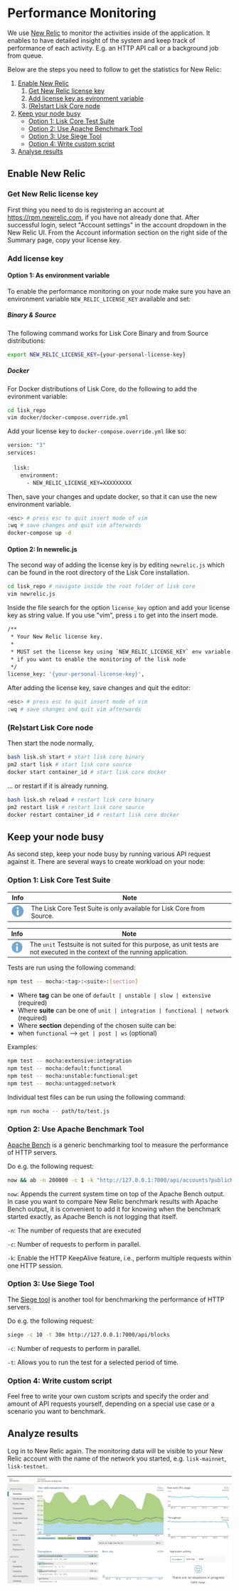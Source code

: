 # Performance Monitoring

We use [New Relic](http://newrelic.com/) to monitor the activities inside of the application. It enables to have detailed insight
of the system and keep track of performance of each activity. E.g. an HTTP API call or a background job from queue.

Below are the steps you need to follow to get the statistics for New Relic:

1. [Enable New Relic](#enable-new-relic)
   1. [Get New Relic license key](#get-new-relic-license-key)
   2. [Add license key as evironment variable](#add-license-key-as-environment-variable)
   3. [(Re)start Lisk Core node](#restart-lisk-core-node)
2. [Keep your node busy](#keep-your-node-busy)
   * [Option 1: Lisk Core Test Suite](#option-1-lisk-core-test-suite)
   * [Option 2: Use Apache Benchmark Tool](#option-2-use-apache-benchmark-tool)
   * [Option 3: Use Siege Tool](#option-3-use-siege-tool)
   * [Option 4: Write custom script](#option-4-write-custom-script)
3. [Analyse results](#analyse-results)

## Enable New Relic

### Get New Relic license key

First thing you need to do is registering an account at https://rpm.newrelic.com, if you have not already done that.
After successful login, select "Account settings" in the account dropdown in the New Relic UI.
From the Account information section on the right side of the Summary page, copy your license key.

### Add license key

#### Option 1: As environment variable

To enable the performance monitoring on your node make sure you have an environment variable `NEW_RELIC_LICENSE_KEY`
available and set:

##### Binary & Source

The following command works for Lisk Core Binary and from Source distributions:
```bash
export NEW_RELIC_LICENSE_KEY={your-personal-license-key}
```

##### Docker

For Docker distributions of Lisk Core, do the following to add the evironment variable:

```bash
cd lisk_repo
vim docker/docker-compose.override.yml
```

Add your license key to `docker-compose.override.yml` like so:

```bash
version: "3"
services:

  lisk:
    environment:
      - NEW_RELIC_LICENSE_KEY=XXXXXXXXX
```

Then, save your changes and update docker, so that it can use the new environment variable.

```bash
<esc> # press esc to quit insert mode of vim
:wq # save changes and quit vim afterwards
docker-compose up -d
```


#### Option 2: In newrelic.js

The second way of adding the license key is by editing `newrelic.js` which can be found in the root directory of the Lisk Core installation.

```bash
cd lisk_repo # navigate inside the root folder of lisk core
vim newrelic.js
```

Inside the file search for the option `license_key` option and add your license key as string value.
If you use "vim", press `i` to get into the insert mode.

```bash
/**
 * Your New Relic license key.
 *
 * MUST set the license key using `NEW_RELIC_LICENSE_KEY` env variable
 * if you want to enable the monitoring of the lisk node
 */
license_key: '{your-personal-license-key}',
```

After adding the license key, save changes and quit the editor:

```bash
<esc> # press esc to quit insert mode of vim
:wq # save changes and quit vim afterwards
```

### (Re)start Lisk Core node

Then start the node normally,

```bash
bash lisk.sh start # start lisk core binary
pm2 start lisk # start lisk core source
docker start container_id # start lisk core docker
```

... or restart if it is already running.

```bash
bash lisk.sh reload # restart lisk core binary
pm2 restart lisk # restart lisk core source
docker restart container_id # restart lisk core docker
```

## Keep your node busy

As second step, keep your node busy by running various API request against it.
There are several ways to create workload on your node:

### Option 1: Lisk Core Test Suite

Info | Note 
--- | --- 
![info note](../../info-icon.png "Info Note") | The Lisk Core Test Suite is only available for Lisk Core from Source.

Info | Note 
--- | --- 
![info note](../../info-icon.png "Info Note") | The `unit` Testsuite is not suited for this purpose, as unit tests are not executed in the context of the running application.

Tests are run using the following command:

```bash
npm test -- mocha:<tag>:<suite>:[section]
```

* Where **tag** can be one of `default | unstable | slow | extensive` (required)
* Where **suite** can be one of `unit | integration | functional | network` (required)
* Where **section** depending of the chosen suite can be:
* when `functional` --> `get | post | ws` (optional)

Examples:

```bash
npm test -- mocha:extensive:integration
npm test -- mocha:default:functional
npm test -- mocha:unstable:functional:get
npm test -- mocha:untagged:network
```

Individual test files can be run using the following command:

```bash
npm run mocha -- path/to/test.js
```

### Option 2: Use Apache Benchmark Tool

[Apache Bench](https://httpd.apache.org/docs/2.4/programs/ab.html) is a generic benchmarking tool to measure the performance of HTTP servers.

Do e.g. the following request:

```bash
now && ab -n 200000 -c 1 -k "http://127.0.0.1:7000/api/accounts?publicKey=4e8896e20375b16e5f1a6e980a4ed0cdcb3356e99e965e923804593669c87ad2"
```

`now`: Appends the current system time on top of the Apache Bench output. In case you want to compare New Relic benchmark results with Apache Bench output, it is convenient to add it for knowing when the benchmark started exactly, as Apache Bench is not logging that itself.

`-n`: The number of requests that are executed

`-c`: Number of requests to perform in parallel.

`-k`: Enable the HTTP KeepAlive feature, i.e., perform multiple requests within one HTTP session.

### Option 3: Use Siege Tool

The [Siege tool](https://www.joedog.org/siege-manual) is another tool for benchmarking the performance of HTTP servers.

Do e.g. the following request:

```bash
siege -c 10 -t 30m http://127.0.0.1:7000/api/blocks
```

`-c`: Number of requests to perform in parallel.

`-t`: Allows you to run the test for a selected period of time.

### Option 4: Write custom script

Feel free to write your own custom scripts and specify the order and amount of API requests yourself, depending on a special use case or a scenario you want to benchmark.

## Analyze results

Log in to New Relic again. The monitoring data will be visible to your New Relic account with the name of the network you started, e.g. `lisk-mainnet`, `lisk-testnet`.

![New Relic UI](new-relic-ui.png)

